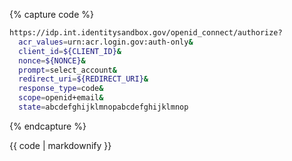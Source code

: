 {% capture code %}
```bash
https://idp.int.identitysandbox.gov/openid_connect/authorize?
  acr_values=urn:acr.login.gov:auth-only&
  client_id=${CLIENT_ID}&
  nonce=${NONCE}&
  prompt=select_account&
  redirect_uri=${REDIRECT_URI}&
  response_type=code&
  scope=openid+email&
  state=abcdefghijklmnopabcdefghijklmnop
```
{% endcapture %}


<div markdown="1" data-example="private_key_jwt" class="markdown">
{{ code | markdownify }}
</div>
